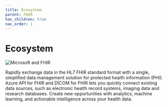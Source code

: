 ```yaml
---
title: Ecosystem
parent: FHIR
has_children: true
nav_order: 1
---
```


# Ecosystem

![Microsoft and FHIR](/assets/images/msft-fhir.png)

Rapidly exchange data in the HL7 FHIR standard format with a single, simplified data management solution for protected health information (PHI). Azure API for FHIR and DICOM for FHIR lets you quickly connect existing data sources, such as electronic health record systems, imaging data and research databases. Create new opportunities with analytics, machine learning, and actionable intelligence across your health data.



